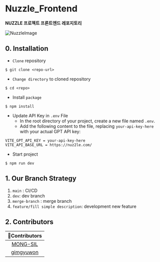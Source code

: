 # Nuzzle_Frontend

**NUZZLE 프로젝트 프론트엔드 레포지토리**

![NuzzleImage](https://github.com/NuzzleTeam/Nuzzle_FrontEnd/blob/main/src/assets/read_me.png)

## <b> 0. Installation </b>

- `Clone` repository

```shell
$ git clone <repo-url>
```

- `Change directory` to cloned repository

```shell
$ cd <repo>
```

- Install `package`

```shell
$ npm install
```

- Update API Key in `.env` File
    - In the root directory of your project, create a new file named `.env`.
    - Add the following content to the file, replacing `your-api-key-here` with your actual GPT API key:
```shell
VITE_GPT_API_KEY = your-api-key-here
VITE_API_BASE_URL = https://nuz2le.com/
```

- Start project

```shell
$ npm run dev
```

## <b> 1. Our Branch Strategy </b>

1. `main` : CI/CD
2. `dev`: dev branch
3. `merge-branch` : merge branch
4. `feature/fill simple description`: development new feature

## <b> 2. Contributors </b>

|              🐾Contributors               |
| :---------------------------------------: |
|  [MONG-SIL](https://github.com/MONG-SIL)  |
| [gimgyuwon](https://github.com/gimgyuwon) |

